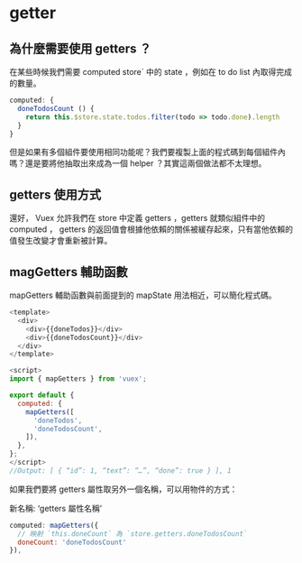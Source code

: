 # getter
## 為什麼需要使用 getters ？
在某些時候我們需要 computed store` 中的 state ，例如在 to do list 內取得完成的數量。
```js
computed: {
  doneTodosCount () {
    return this.$store.state.todos.filter(todo => todo.done).length
  }
}
```
但是如果有多個組件要使用相同功能呢？我們要複製上面的程式碼到每個組件內嗎？還是要將他抽取出來成為一個 helper ？其實這兩個做法都不太理想。
## getters 使用方式
還好， Vuex 允許我們在 store 中定義 getters ，getters 就類似組件中的 computed ， getters 的返回值會根據他依賴的關係被緩存起來，只有當他依賴的值發生改變才會重新被計算。

## magGetters 輔助函數
mapGetters 輔助函數與前面提到的 mapState 用法相近，可以簡化程式碼。
```js
<template>
  <div>
    <div>{{doneTodos}}</div>
    <div>{{doneTodosCount}}</div>
  </div>
</template>

<script>
import { mapGetters } from 'vuex';

export default {
  computed: {
    mapGetters([
      'doneTodos',
      'doneTodosCount',
    ]),
  },
};
</script>
//Output: [ { “id”: 1, “text”: “…”, “done”: true } ], 1
```

如果我們要將 getters 屬性取另外一個名稱，可以用物件的方式：

新名稱: ‘getters 屬性名稱’
```js
computed: mapGetters({
  // 映射 `this.doneCount` 為 `store.getters.doneTodosCount`
  doneCount: 'doneTodosCount'
}),
```
